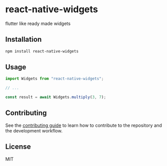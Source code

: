 # react-native-widgets

flutter like ready made widgets

## Installation

```sh
npm install react-native-widgets
```

## Usage

```js
import Widgets from "react-native-widgets";

// ...

const result = await Widgets.multiply(3, 7);
```

## Contributing

See the [contributing guide](CONTRIBUTING.md) to learn how to contribute to the repository and the development workflow.

## License

MIT
